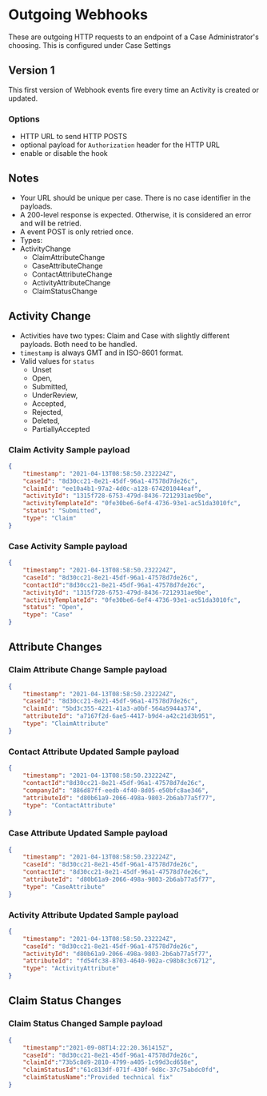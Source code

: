 # Outgoing Webhooks

These are outgoing HTTP requests to an endpoint of a Case Administrator's choosing.  This is configured under Case Settings

## Version 1

This first version of Webhook events fire every time an Activity is created or updated.

### Options

- HTTP URL to send HTTP POSTS
- optional payload for `Authorization` header for the HTTP URL
- enable or disable the hook

## Notes

- Your URL should be unique per case.  There is no case identifier in the payloads.
- A 200-level response is expected.  Otherwise, it is considered an error and will be retried.
- A event POST is only retried once.
- Types:
- ActivityChange
  - ClaimAttributeChange
  - CaseAttributeChange
  - ContactAttributeChange
  - ActivityAttributeChange
  - ClaimStatusChange
        
## Activity Change
- Activities have two types: Claim and Case with slightly different payloads.  Both need to be handled.
- `timestamp` is always GMT and in ISO-8601 format.
- Valid values for `status`
  - Unset
  - Open,
  - Submitted,
  - UnderReview,
  - Accepted,
  - Rejected,
  - Deleted,
  - PartiallyAccepted

### Claim Activity Sample payload

``` json
{
    "timestamp": "2021-04-13T08:58:50.232224Z",    
    "caseId": "8d30cc21-8e21-45df-96a1-47578d7de26c",
    "claimId": "ee10a4b1-97a2-4d0c-a128-674201044eaf",
    "activityId": "1315f728-6753-479d-8436-7212931ae9be",
    "activityTemplateId": "0fe30be6-6ef4-4736-93e1-ac51da3010fc",
    "status": "Submitted",
    "type": "Claim"
}
```

### Case Activity Sample payload

``` json
{
    "timestamp": "2021-04-13T08:58:50.232224Z",
    "caseId": "8d30cc21-8e21-45df-96a1-47578d7de26c",
    "contactId":"8d30cc21-8e21-45df-96a1-47578d7de26c",
    "activityId": "1315f728-6753-479d-8436-7212931ae9be",
    "activityTemplateId": "0fe30be6-6ef4-4736-93e1-ac51da3010fc",
    "status": "Open",
    "type": "Case"
}
```

## Attribute Changes

### Claim Attribute Change Sample payload

``` json
{
    "timestamp": "2021-04-13T08:58:50.232224Z",
    "caseId": "8d30cc21-8e21-45df-96a1-47578d7de26c",
    "claimId": "5bd3c355-4221-41a3-a0bf-564a5944a374",
    "attributeId": "a7167f2d-6ae5-4417-b9d4-a42c21d3b951",
    "type": "ClaimAttribute"
}
```

### Contact Attribute Updated Sample payload

``` json
{
    "timestamp": "2021-04-13T08:58:50.232224Z",
    "contactId":"8d30cc21-8e21-45df-96a1-47578d7de26c",
    "companyId": "886d87ff-eedb-4f40-8d05-e50bfc8ae346",
    "attributeId": "d80b61a9-2066-498a-9803-2b6ab77a5f77",
    "type": "ContactAttribute"
}
```

### Case Attribute Updated Sample payload

``` json
{
    "timestamp": "2021-04-13T08:58:50.232224Z",
    "caseId": "8d30cc21-8e21-45df-96a1-47578d7de26c",
    "contactId": "8d30cc21-8e21-45df-96a1-47578d7de26c",
    "attributeId": "d80b61a9-2066-498a-9803-2b6ab77a5f77",
    "type": "CaseAttribute"
}
```

### Activity Attribute Updated Sample payload

``` json
{
    "timestamp": "2021-04-13T08:58:50.232224Z",
    "caseId": "8d30cc21-8e21-45df-96a1-47578d7de26c",
    "activityId": "d80b61a9-2066-498a-9803-2b6ab77a5f77",
    "attributeId": "fd54fc38-8703-4640-902a-c98b8c3c6712",
    "type": "ActivityAttribute"
}
```

## Claim Status Changes

### Claim Status Changed Sample payload

``` json
{
    "timestamp":"2021-09-08T14:22:20.361415Z",
    "caseId": "8d30cc21-8e21-45df-96a1-47578d7de26c",
    "claimId":"73b5c8d9-2810-4799-a405-1c99d3cd658e",
    "claimStatusId":"61c813df-071f-430f-9d8c-37c75abdc0fd",
    "claimStatusName":"Provided technical fix"
}
```
